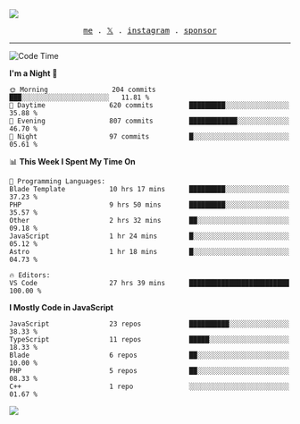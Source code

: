 <img style="bottom: 800px;" src="https://imgur.com/rilHVxA.png"/>
<p align="center">
  <samp>
    <a href="https://fayln.com">me</a> .
    <!-- <a href="https://fayln.com/projects">projects</a> . -->
    <a href="https://go.fayln.com/twitter">𝕏</a> .
    <a href="https://go.fayln.com/instagram">instagram</a> .
<!--     <a href="https://go.fayln.com/polywork">polywork</a> . -->
    <a href="https://github.com/sponsors/faridhnzz">sponsor</a>
  </samp>
</p>

---
<!--START_SECTION:waka-->
![Code Time](http://img.shields.io/badge/Code%20Time-2%2C615%20hrs%2038%20mins-blue)

**I'm a Night 🦉** 

```text
🌞 Morning                204 commits         ███░░░░░░░░░░░░░░░░░░░░░░   11.81 % 
🌆 Daytime                620 commits         █████████░░░░░░░░░░░░░░░░   35.88 % 
🌃 Evening                807 commits         ████████████░░░░░░░░░░░░░   46.70 % 
🌙 Night                  97 commits          █░░░░░░░░░░░░░░░░░░░░░░░░   05.61 % 
```


📊 **This Week I Spent My Time On** 

```text
💬 Programming Languages: 
Blade Template           10 hrs 17 mins      █████████░░░░░░░░░░░░░░░░   37.23 % 
PHP                      9 hrs 50 mins       █████████░░░░░░░░░░░░░░░░   35.57 % 
Other                    2 hrs 32 mins       ██░░░░░░░░░░░░░░░░░░░░░░░   09.18 % 
JavaScript               1 hr 24 mins        █░░░░░░░░░░░░░░░░░░░░░░░░   05.12 % 
Astro                    1 hr 18 mins        █░░░░░░░░░░░░░░░░░░░░░░░░   04.73 % 

🔥 Editors: 
VS Code                  27 hrs 39 mins      █████████████████████████   100.00 % 
```

**I Mostly Code in JavaScript** 

```text
JavaScript               23 repos            ██████████░░░░░░░░░░░░░░░   38.33 % 
TypeScript               11 repos            █████░░░░░░░░░░░░░░░░░░░░   18.33 % 
Blade                    6 repos             ██░░░░░░░░░░░░░░░░░░░░░░░   10.00 % 
PHP                      5 repos             ██░░░░░░░░░░░░░░░░░░░░░░░   08.33 % 
C++                      1 repo              ░░░░░░░░░░░░░░░░░░░░░░░░░   01.67 % 
```




<!--END_SECTION:waka-->

![](https://hit.yhype.me/github/profile?user_id=29797712)
